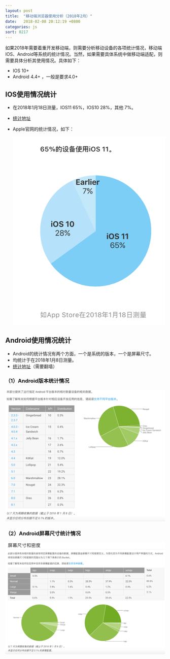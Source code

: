 ```yaml
---
layout: post
title:  "移动端浏览器使用分析（2018年2月）"
date:   2018-02-08 20:12:19 +0800
categories: js
sort: 0217
---
```


如果2018年需要着重开发移动端，则需要分析移动设备的各项统计情况，移动端IOS、Android等系统的统计情况。当然，如果需要具体系统中做移动端适配，则需要具体分析其使用情况。具体如下：

- IOS 10+
- Android 4.4+ ，一般是要求4.0+

## IOS使用情况统计

- 在2018年1月18日测量，IOS11 65%，IOS10 28%，其他 7%。

- [统计地址](https://developer.apple.com/support/app-store/)

- Apple官网的统计情况，如下：

  ![效果图](../../assets/js/1702.png)

## Android使用情况统计

- Android的统计情况有两个方面，一个是系统的版本，一个是屏幕尺寸。
- 均统计于在2018年1月8日测量。
- [统计地址](https://developer.android.com/about/dashboards/index.html)（需要翻墙）

### （1）Android版本统计情况

![效果图](../../assets/js/1703.png)



### （2）Android屏幕尺寸统计情况

![效果图](../../assets/js/1704.png)

